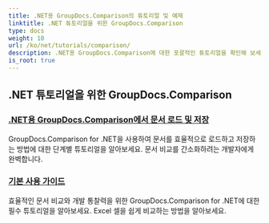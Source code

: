 ```yaml
---
title: .NET용 GroupDocs.Comparison의 튜토리얼 및 예제
linktitle: .NET 튜토리얼을 위한 GroupDocs.Comparison
type: docs
weight: 10
url: /ko/net/tutorials/comparison/
description: .NET용 GroupDocs.Comparison에 대한 포괄적인 튜토리얼을 확인해 보세요. 이 튜토리얼은 효율적인 문서 및 폴더 비교, 관리, 통합을 손쉽게 도와줍니다.
is_root: true
---
```


## .NET 튜토리얼을 위한 GroupDocs.Comparison 
### [.NET용 GroupDocs.Comparison에서 문서 로드 및 저장](./load-and-save-documents/)
GroupDocs.Comparison for .NET을 사용하여 문서를 효율적으로 로드하고 저장하는 방법에 대한 단계별 튜토리얼을 알아보세요. 문서 비교를 간소화하려는 개발자에게 완벽합니다.
### [기본 사용 가이드](./guide-to-basic-usage/)
효율적인 문서 비교와 개발 통찰력을 위한 GroupDocs.Comparison for .NET에 대한 필수 튜토리얼을 알아보세요. Excel 셀을 쉽게 비교하는 방법을 알아보세요.